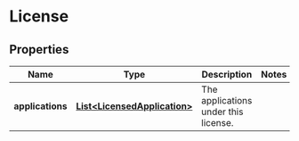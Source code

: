 # License

## Properties
Name | Type | Description | Notes
------------ | ------------- | ------------- | -------------
**applications** | [**List&lt;LicensedApplication&gt;**](LicensedApplication.md) | The applications under this license. | 
